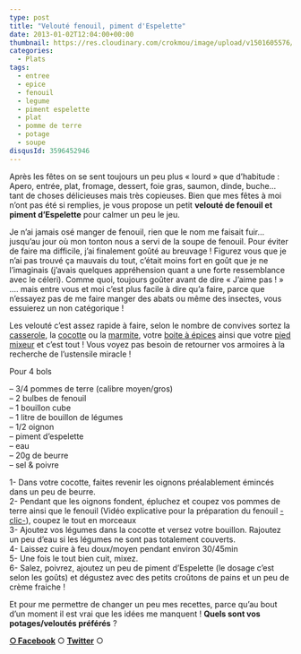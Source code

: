 ```yaml
---
type: post
title: "Velouté fenouil, piment d'Espelette"
date: 2013-01-02T12:04:00+00:00
thumbnail: https://res.cloudinary.com/crokmou/image/upload/v1501605576/20130101_veloute_potage_fenouil_piment_espelette_0015-73x110_g6bi4j.jpg
categories: 
  - Plats
tags: 
  - entree
  - epice
  - fenouil
  - legume
  - piment espelette
  - plat
  - pomme de terre
  - potage
  - soupe
disqusId: 3596452946
---
```


Après les fêtes on se sent toujours un peu plus « lourd » que d’habitude : Apero, entrée, plat, fromage, dessert, foie gras, saumon, dinde, buche… tant de choses délicieuses mais très copieuses. Bien que mes fêtes à moi n’ont pas été si remplies, je vous propose un petit **velouté de fenouil et piment d’Espelette** pour calmer un peu le jeu.

Je n’ai jamais osé manger de fenouil, rien que le nom me faisait fuir… jusqu’au jour où mon tonton nous a servi de la soupe de fenouil. Pour éviter de faire ma difficile, j’ai finalement goûté au breuvage ! Figurez vous que je n’ai pas trouvé ça mauvais du tout, c’était moins fort en goût que je ne l’imaginais (j’avais quelques appréhension quant a une forte ressemblance avec le céleri). Comme quoi, toujours goûter avant de dire « J’aime pas ! » …. mais entre vous et moi c’est plus facile à dire qu’a faire, parce que n’essayez pas de me faire manger des abats ou même des insectes, vous essuierez un non catégorique !

Les velouté c’est assez rapide à faire, selon le nombre de convives sortez la [casserole](http://www.rueducommerce.fr/index/casserole%20fonte), la [cocotte](http://www.rueducommerce.fr/index/cocotte) ou la [marmite](http://www.rueducommerce.fr/m/pl/malid:15123302), votre [boite à épices](http://www.rueducommerce.fr/index/boite%20a%20epice) ainsi que votre [pied mixeur](http://www.rueducommerce.fr/m/pl/malid:15123483) et c’est tout ! Vous voyez pas besoin de retourner vos armoires à la recherche de l’ustensile miracle !



Pour 4 bols

– 3/4 pommes de terre (calibre moyen/gros)  
– 2 bulbes de fenouil  
– 1 bouillon cube  
– 1 litre de bouillon de légumes  
– 1/2 oignon  
– piment d’espelette  
– eau  
– 20g de beurre  
– sel & poivre

1- Dans votre cocotte, faites revenir les oignons préalablement émincés dans un peu de beurre.  
2- Pendant que les oignons fondent, épluchez et coupez vos pommes de terre ainsi que le fenouil (Vidéo explicative pour la préparation du fenouil [-clic-](http://www.aufeminin.com/recette-video-cuisine/comment-preparer-et-cuire-le-fenouil-n54607.html)), coupez le tout en morceaux  
3- Ajoutez vos légumes dans la cocotte et versez votre bouillon. Rajoutez un peu d’eau si les légumes ne sont pas totalement couverts.  
4- Laissez cuire à feu doux/moyen pendant environ 30/45min  
5- Une fois le tout bien cuit, mixez.  
6- Salez, poivrez, ajoutez un peu de piment d’Espelette (le dosage c’est selon les goûts) et dégustez avec des petits croûtons de pains et un peu de crème fraiche !



Et pour me permettre de changer un peu mes recettes, parce qu’au bout d’un moment il est vrai que les idées me manquent ! **Quels sont vos potages/veloutés préférés** ?

[**○<span style="font-size: xx-small; margin: 0px; outline: 0px; padding: 0px;"><span style="font-family: Arial, Helvetica, sans-serif; margin: 0px; outline: 0px; padding: 0px;"> </span></span>Facebook**](https://www.facebook.com/pages/CroKMou/148093255259077) ○ [**Twitter**](https://twitter.com/Crokmou) ○